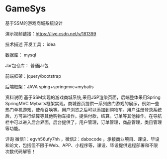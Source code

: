 # GameSys
基于SSM的游戏商城系统设计

演示视频链接：https://live.csdn.net/v/181399

技术描述
开发工具： idea

数据库： mysql

Jar包仓库： 普通jar包

前端框架：jquery/bootstrap

后端框架：JAVA sping+springmvc+mybatis

资料说明
基于SSM实现的游戏商城系统,采用JSP渲染页面，后端整体采用Spring SpringMVC Mybaits框架实现。商城首页提供一系列热门游戏的展示，例如一些热门单机游戏，使命召唤等。用户浏览之后可以添加到购物车。用户注册登录系统后，方可进行结算等其他购物车操作。提供付款，结算。订单等其他操作。在导航栏中可以进入后台界面，后台提供了，用户管理，订单管理，商品管理，类目管理等功能。


详询 微信1：egvh56ufy7hh ，微信2：dabocode 。承接商业项目、课设、毕设和论文，包括但不限于Web、APP、小程序等，课设、毕设提供远程部署和不限次数代码解答！
